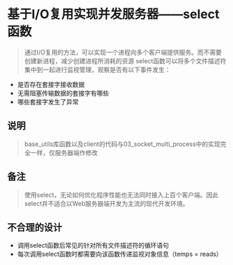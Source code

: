 # 基于I/O复用实现并发服务器——select函数
> 通过I/O复用的方法，可以实现一个进程向多个客户端提供服务。而不需要创建新进程，减少创建进程所消耗的资源
> select函数可以将多个文件描述符集中到一起进行监视管理，观察是否有以下事件发生：
* 是否存在套接字接收数据
* 无需阻塞传输数据的套接字有哪些
* 哪些套接字发生了异常

## 说明
> base_utils库函数以及client的代码与03_socket_multi_process中的实现完全一样，仅服务器端作修改


## 备注
> 使用select，无论如何优化程序性能也无法同时接入上百个客户端。因此select并不适合以Web服务器端开发为主流的现代开发环境。

## 不合理的设计
* 调用select函数后常见的针对所有文件描述符的循环语句
* 每次调用select函数时都需要向该函数传递监视对象信息（temps = reads）
